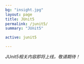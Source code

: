 ```yaml
---
bg: "insight.jpg"
layout: page
title: JUnit5
permalink: /junit5/
summary: "JUnit5"

active: junit5

---
```



*JUnit5相关内容即将上线，敬请期待！*
